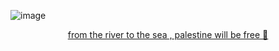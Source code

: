 ![image](https://i.imgur.com/cKX3iBX.png) 
<p align="center">
<a href="https://x.com/barefacelino/status/1791041334683255200">
  from the river to the sea , palestine will be free 🍉
